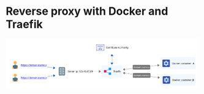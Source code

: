 # Reverse proxy with Docker and Traefik

![alt text](https://github.com/tocode-dev/Proxy-server-with-Traefik/blob/main/map9b.png?raw=true)
